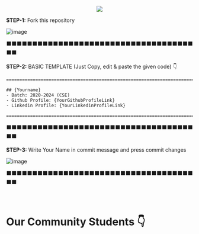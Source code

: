 <p align="center"><img src="https://github.com/decodershbtu/Decoders-Community/blob/main/assets/decoders_Logo_Black.png?raw=true"></img></p>


<p align="center">

**STEP-1:** Fork this repository 

![image](https://user-images.githubusercontent.com/23385605/135757565-88fc32a2-171a-4489-88f4-81aa24655bdd.png)


⬛⬛⬛⬛⬛⬛⬛⬛⬛⬛⬛⬛⬛⬛⬛⬛⬛⬛⬛⬛⬛⬛⬛⬛⬛⬛⬛⬛⬛⬛⬛⬛⬛⬛⬛⬛⬛⬛


**STEP-2:** BASIC TEMPLATE (Just Copy, edit & paste the given code) 👇

```
==========================================================================

## {Yourname}
- Batch: 2020-2024 (CSE)
- Github Profile: {YourGithubProfileLink}
- Linkedin Profile: {YourLinkedinProfileLink}

==========================================================================

```


⬛⬛⬛⬛⬛⬛⬛⬛⬛⬛⬛⬛⬛⬛⬛⬛⬛⬛⬛⬛⬛⬛⬛⬛⬛⬛⬛⬛⬛⬛⬛⬛⬛⬛⬛⬛⬛⬛



**STEP-3:** Write Your Name in commit message and press commit changes

![image](https://user-images.githubusercontent.com/23385605/135757938-997bb931-11ac-462c-ae46-6a0335c089cf.png)




⬛⬛⬛⬛⬛⬛⬛⬛⬛⬛⬛⬛⬛⬛⬛⬛⬛⬛⬛⬛⬛⬛⬛⬛⬛⬛⬛⬛⬛⬛⬛⬛⬛⬛⬛⬛⬛⬛ <br/> <br/> <br/>

</p>



# Our Community Students  👇

